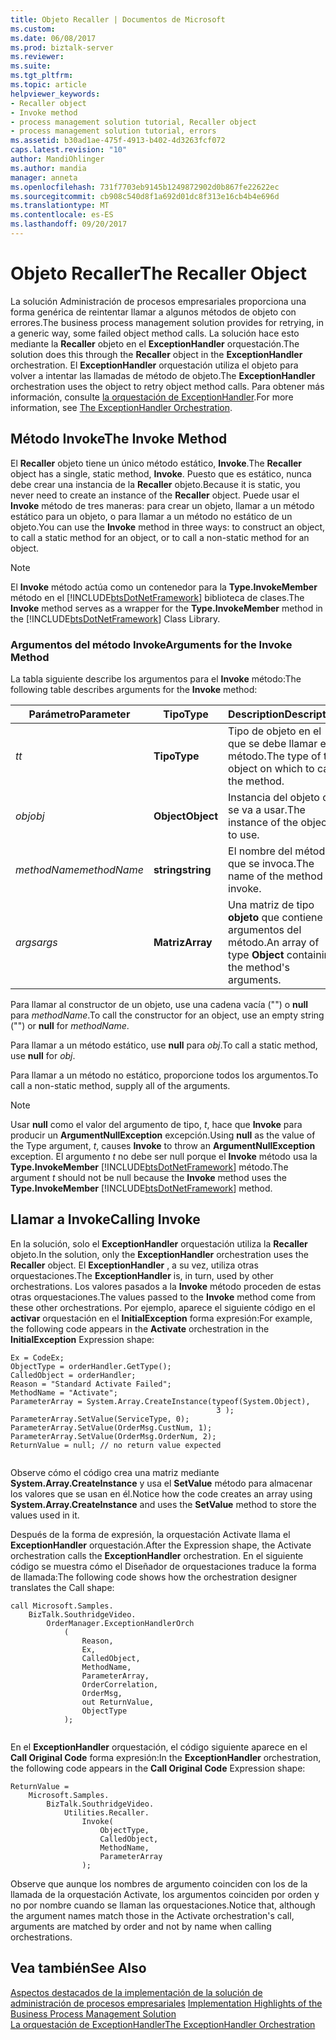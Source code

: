 ```yaml
---
title: Objeto Recaller | Documentos de Microsoft
ms.custom: 
ms.date: 06/08/2017
ms.prod: biztalk-server
ms.reviewer: 
ms.suite: 
ms.tgt_pltfrm: 
ms.topic: article
helpviewer_keywords:
- Recaller object
- Invoke method
- process management solution tutorial, Recaller object
- process management solution tutorial, errors
ms.assetid: b30ad1ae-475f-4913-b402-4d3263fcf072
caps.latest.revision: "10"
author: MandiOhlinger
ms.author: mandia
manager: anneta
ms.openlocfilehash: 731f7703eb9145b1249872902d0b867fe22622ec
ms.sourcegitcommit: cb908c540d8f1a692d01dc8f313e16cb4b4e696d
ms.translationtype: MT
ms.contentlocale: es-ES
ms.lasthandoff: 09/20/2017
---
```

# <a name="the-recaller-object"></a><span data-ttu-id="aec7c-102">Objeto Recaller</span><span class="sxs-lookup"><span data-stu-id="aec7c-102">The Recaller Object</span></span>
<span data-ttu-id="aec7c-103">La solución Administración de procesos empresariales proporciona una forma genérica de reintentar llamar a algunos métodos de objeto con errores.</span><span class="sxs-lookup"><span data-stu-id="aec7c-103">The business process management solution provides for retrying, in a generic way, some failed object method calls.</span></span> <span data-ttu-id="aec7c-104">La solución hace esto mediante la **Recaller** objeto en el **ExceptionHandler** orquestación.</span><span class="sxs-lookup"><span data-stu-id="aec7c-104">The solution does this through the **Recaller** object in the **ExceptionHandler** orchestration.</span></span> <span data-ttu-id="aec7c-105">El **ExceptionHandler** orquestación utiliza el objeto para volver a intentar las llamadas de método de objeto.</span><span class="sxs-lookup"><span data-stu-id="aec7c-105">The **ExceptionHandler** orchestration uses the object to retry object method calls.</span></span> <span data-ttu-id="aec7c-106">Para obtener más información, consulte [la orquestación de ExceptionHandler](../core/the-exceptionhandler-orchestration.md).</span><span class="sxs-lookup"><span data-stu-id="aec7c-106">For more information, see [The ExceptionHandler Orchestration](../core/the-exceptionhandler-orchestration.md).</span></span>  
  
## <a name="the-invoke-method"></a><span data-ttu-id="aec7c-107">Método Invoke</span><span class="sxs-lookup"><span data-stu-id="aec7c-107">The Invoke Method</span></span>  
 <span data-ttu-id="aec7c-108">El **Recaller** objeto tiene un único método estático, **Invoke**.</span><span class="sxs-lookup"><span data-stu-id="aec7c-108">The **Recaller** object has a single, static method, **Invoke**.</span></span> <span data-ttu-id="aec7c-109">Puesto que es estático, nunca debe crear una instancia de la **Recaller** objeto.</span><span class="sxs-lookup"><span data-stu-id="aec7c-109">Because it is static, you never need to create an instance of the **Recaller** object.</span></span> <span data-ttu-id="aec7c-110">Puede usar el **Invoke** método de tres maneras: para crear un objeto, llamar a un método estático para un objeto, o para llamar a un método no estático de un objeto.</span><span class="sxs-lookup"><span data-stu-id="aec7c-110">You can use the **Invoke** method in three ways: to construct an object, to call a static method for an object, or to call a non-static method for an object.</span></span>  
  
> [!NOTE]
>  <span data-ttu-id="aec7c-111">El **Invoke** método actúa como un contenedor para la **Type.InvokeMember** método en el [!INCLUDE[btsDotNetFramework](../includes/btsdotnetframework-md.md)] biblioteca de clases.</span><span class="sxs-lookup"><span data-stu-id="aec7c-111">The **Invoke** method serves as a wrapper for the **Type.InvokeMember** method in the [!INCLUDE[btsDotNetFramework](../includes/btsdotnetframework-md.md)] Class Library.</span></span>  
  
### <a name="arguments-for-the-invoke-method"></a><span data-ttu-id="aec7c-112">Argumentos del método Invoke</span><span class="sxs-lookup"><span data-stu-id="aec7c-112">Arguments for the Invoke Method</span></span>  
 <span data-ttu-id="aec7c-113">La tabla siguiente describe los argumentos para el **Invoke** método:</span><span class="sxs-lookup"><span data-stu-id="aec7c-113">The following table describes arguments for the **Invoke** method:</span></span>  
  
|<span data-ttu-id="aec7c-114">Parámetro</span><span class="sxs-lookup"><span data-stu-id="aec7c-114">Parameter</span></span>|<span data-ttu-id="aec7c-115">Tipo</span><span class="sxs-lookup"><span data-stu-id="aec7c-115">Type</span></span>|<span data-ttu-id="aec7c-116">Description</span><span class="sxs-lookup"><span data-stu-id="aec7c-116">Description</span></span>|  
|---------------|----------|-----------------|  
|<span data-ttu-id="aec7c-117">*t*</span><span class="sxs-lookup"><span data-stu-id="aec7c-117">*t*</span></span>|<span data-ttu-id="aec7c-118">**Tipo**</span><span class="sxs-lookup"><span data-stu-id="aec7c-118">**Type**</span></span>|<span data-ttu-id="aec7c-119">Tipo de objeto en el que se debe llamar el método.</span><span class="sxs-lookup"><span data-stu-id="aec7c-119">The type of the object on which to call the method.</span></span>|  
|<span data-ttu-id="aec7c-120">*obj*</span><span class="sxs-lookup"><span data-stu-id="aec7c-120">*obj*</span></span>|<span data-ttu-id="aec7c-121">**Object**</span><span class="sxs-lookup"><span data-stu-id="aec7c-121">**Object**</span></span>|<span data-ttu-id="aec7c-122">Instancia del objeto que se va a usar.</span><span class="sxs-lookup"><span data-stu-id="aec7c-122">The instance of the object to use.</span></span>|  
|<span data-ttu-id="aec7c-123">*methodName*</span><span class="sxs-lookup"><span data-stu-id="aec7c-123">*methodName*</span></span>|<span data-ttu-id="aec7c-124">**string**</span><span class="sxs-lookup"><span data-stu-id="aec7c-124">**string**</span></span>|<span data-ttu-id="aec7c-125">El nombre del método que se invoca.</span><span class="sxs-lookup"><span data-stu-id="aec7c-125">The name of the method to invoke.</span></span>|  
|<span data-ttu-id="aec7c-126">*args*</span><span class="sxs-lookup"><span data-stu-id="aec7c-126">*args*</span></span>|<span data-ttu-id="aec7c-127">**Matriz**</span><span class="sxs-lookup"><span data-stu-id="aec7c-127">**Array**</span></span>|<span data-ttu-id="aec7c-128">Una matriz de tipo **objeto** que contiene los argumentos del método.</span><span class="sxs-lookup"><span data-stu-id="aec7c-128">An array of type **Object** containing the method's arguments.</span></span>|  
  
 <span data-ttu-id="aec7c-129">Para llamar al constructor de un objeto, use una cadena vacía ("") o **null** para *methodName*.</span><span class="sxs-lookup"><span data-stu-id="aec7c-129">To call the constructor for an object, use an empty string ("") or **null** for *methodName*.</span></span>  
  
 <span data-ttu-id="aec7c-130">Para llamar a un método estático, use **null** para *obj*.</span><span class="sxs-lookup"><span data-stu-id="aec7c-130">To call a static method, use **null** for *obj*.</span></span>  
  
 <span data-ttu-id="aec7c-131">Para llamar a un método no estático, proporcione todos los argumentos.</span><span class="sxs-lookup"><span data-stu-id="aec7c-131">To call a non-static method, supply all of the arguments.</span></span>  
  
> [!NOTE]
>  <span data-ttu-id="aec7c-132">Usar **null** como el valor del argumento de tipo, *t*, hace que **Invoke** para producir un **ArgumentNullException** excepción.</span><span class="sxs-lookup"><span data-stu-id="aec7c-132">Using **null** as the value of the Type argument, *t*, causes **Invoke** to throw an **ArgumentNullException** exception.</span></span> <span data-ttu-id="aec7c-133">El argumento *t* no debe ser null porque el **Invoke** método usa la **Type.InvokeMember** [!INCLUDE[btsDotNetFramework](../includes/btsdotnetframework-md.md)] método.</span><span class="sxs-lookup"><span data-stu-id="aec7c-133">The argument *t* should not be null because the **Invoke** method uses the **Type.InvokeMember** [!INCLUDE[btsDotNetFramework](../includes/btsdotnetframework-md.md)] method.</span></span>  
  
## <a name="calling-invoke"></a><span data-ttu-id="aec7c-134">Llamar a Invoke</span><span class="sxs-lookup"><span data-stu-id="aec7c-134">Calling Invoke</span></span>  
 <span data-ttu-id="aec7c-135">En la solución, solo el **ExceptionHandler** orquestación utiliza la **Recaller** objeto.</span><span class="sxs-lookup"><span data-stu-id="aec7c-135">In the solution, only the **ExceptionHandler** orchestration uses the **Recaller** object.</span></span> <span data-ttu-id="aec7c-136">El **ExceptionHandler** , a su vez, utiliza otras orquestaciones.</span><span class="sxs-lookup"><span data-stu-id="aec7c-136">The **ExceptionHandler** is, in turn, used by other orchestrations.</span></span> <span data-ttu-id="aec7c-137">Los valores pasados a la **Invoke** método proceden de estas otras orquestaciones.</span><span class="sxs-lookup"><span data-stu-id="aec7c-137">The values passed to the **Invoke** method come from these other orchestrations.</span></span> <span data-ttu-id="aec7c-138">Por ejemplo, aparece el siguiente código en el **activar** orquestación en el **InitialException** forma expresión:</span><span class="sxs-lookup"><span data-stu-id="aec7c-138">For example, the following code appears in the **Activate** orchestration in the **InitialException** Expression shape:</span></span>  
  
```  
Ex = CodeEx;  
ObjectType = orderHandler.GetType();  
CalledObject = orderHandler;  
Reason = "Standard Activate Failed";  
MethodName = "Activate";  
ParameterArray = System.Array.CreateInstance(typeof(System.Object),  
                                              3 );  
ParameterArray.SetValue(ServiceType, 0);  
ParameterArray.SetValue(OrderMsg.CustNum, 1);  
ParameterArray.SetValue(OrderMsg.OrderNum, 2);  
ReturnValue = null; // no return value expected  
  
```  
  
 <span data-ttu-id="aec7c-139">Observe cómo el código crea una matriz mediante **System.Array.CreateInstance** y usa el **SetValue** método para almacenar los valores que se usan en él.</span><span class="sxs-lookup"><span data-stu-id="aec7c-139">Notice how the code creates an array using **System.Array.CreateInstance** and uses the **SetValue** method to store the values used in it.</span></span>  
  
 <span data-ttu-id="aec7c-140">Después de la forma de expresión, la orquestación Activate llama el **ExceptionHandler** orquestación.</span><span class="sxs-lookup"><span data-stu-id="aec7c-140">After the Expression shape, the Activate orchestration calls the **ExceptionHandler** orchestration.</span></span> <span data-ttu-id="aec7c-141">En el siguiente código se muestra cómo el Diseñador de orquestaciones traduce la forma de llamada:</span><span class="sxs-lookup"><span data-stu-id="aec7c-141">The following code shows how the orchestration designer translates the Call shape:</span></span>  
  
```  
call Microsoft.Samples.  
    BizTalk.SouthridgeVideo.  
        OrderManager.ExceptionHandlerOrch  
            (  
                Reason,  
                Ex,  
                CalledObject,  
                MethodName,   
                ParameterArray,   
                OrderCorrelation,   
                OrderMsg,   
                out ReturnValue,   
                ObjectType  
            );  
  
```  
  
 <span data-ttu-id="aec7c-142">En el **ExceptionHandler** orquestación, el código siguiente aparece en el **Call Original Code** forma expresión:</span><span class="sxs-lookup"><span data-stu-id="aec7c-142">In the **ExceptionHandler** orchestration, the following code appears in the **Call Original Code** Expression shape:</span></span>  
  
```  
ReturnValue =   
    Microsoft.Samples.  
        BizTalk.SouthridgeVideo.  
            Utilities.Recaller.  
                Invoke(  
                    ObjectType,  
                    CalledObject,  
                    MethodName,  
                    ParameterArray  
                );  
```  
  
 <span data-ttu-id="aec7c-143">Observe que aunque los nombres de argumento coinciden con los de la llamada de la orquestación Activate, los argumentos coinciden por orden y no por nombre cuando se llaman las orquestaciones.</span><span class="sxs-lookup"><span data-stu-id="aec7c-143">Notice that, although the argument names match those in the Activate orchestration's call, arguments are matched by order and not by name when calling orchestrations.</span></span>  
  
## <a name="see-also"></a><span data-ttu-id="aec7c-144">Vea también</span><span class="sxs-lookup"><span data-stu-id="aec7c-144">See Also</span></span>  
 <span data-ttu-id="aec7c-145">[Aspectos destacados de la implementación de la solución de administración de procesos empresariales](../core/implementation-highlights-of-the-business-process-management-solution.md) </span><span class="sxs-lookup"><span data-stu-id="aec7c-145">[Implementation Highlights of the Business Process Management Solution](../core/implementation-highlights-of-the-business-process-management-solution.md) </span></span>  
 [<span data-ttu-id="aec7c-146">La orquestación de ExceptionHandler</span><span class="sxs-lookup"><span data-stu-id="aec7c-146">The ExceptionHandler Orchestration</span></span>](../core/the-exceptionhandler-orchestration.md)